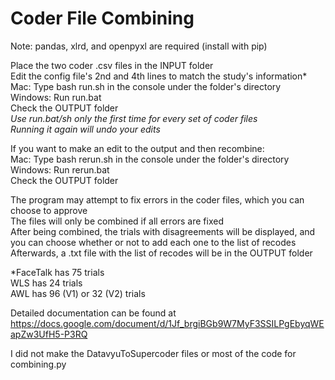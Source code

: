 # Coder File Combining
Note: pandas, xlrd, and openpyxl are required (install with pip)

Place the two coder .csv files in the INPUT folder\
Edit the config file's 2nd and 4th lines to match the study's information*\
Mac: Type bash run.sh in the console under the folder's directory\
Windows: Run run.bat\
Check the OUTPUT folder\
*Use run.bat/sh only the first time for every set of coder files*\
*Running it again will undo your edits*

If you want to make an edit to the output and then recombine:\
Mac: Type bash rerun.sh in the console under the folder's directory\
Windows: Run rerun.bat\
Check the OUTPUT folder

The program may attempt to fix errors in the coder files, which you can choose to approve\
The files will only be combined if all errors are fixed\
After being combined, the trials with disagreements will be displayed, and you can choose whether or not to add each one to the list of recodes\
Afterwards, a .txt file with the list of recodes will be in the OUTPUT folder

\*FaceTalk has 75 trials\
WLS has 24 trials\
AWL has 96 (V1) or 32 (V2) trials

Detailed documentation can be found at https://docs.google.com/document/d/1Jf_brgiBGb9W7MyF3SSILPgEbyqWEapZw3UfH5-P3RQ

I did not make the DatavyuToSupercoder files or most of the code for combining.py
